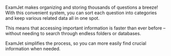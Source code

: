 ﻿ExamJet makes organizing and storing thousands of questions a breeze! With this convenient system, you can sort each question into categories and keep various related data all in one spot.

This means that accessing important information is faster than ever before – without needing to search through endless folders or databases.

ExamJet simplifies the process, so you can more easily find crucial information when needed.
